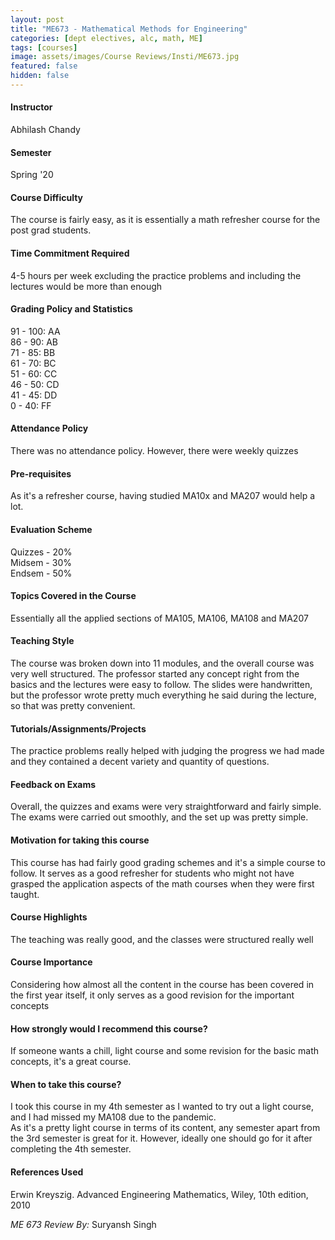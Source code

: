 ```yaml
---
layout: post
title: "ME673 - Mathematical Methods for Engineering"
categories: [dept electives, alc, math, ME]
tags: [courses]
image: assets/images/Course Reviews/Insti/ME673.jpg
featured: false
hidden: false
---
```


#### Instructor
Abhilash Chandy

#### Semester
Spring '20

#### Course Difficulty
The course is fairly easy, as it is essentially a math refresher course for the post grad students.

#### Time Commitment Required
4-5 hours per week excluding the practice problems and including the lectures would be more than enough

#### Grading Policy and Statistics
91 - 100: AA   
86 - 90: AB    
71 - 85: BB    
61 - 70: BC  
51 - 60: CC  
46 - 50: CD  
41 - 45: DD  
0 - 40: FF

#### Attendance Policy
There was no attendance policy. However, there were weekly quizzes

#### Pre-requisites
As it's a refresher course, having studied MA10x and MA207 would help a lot.

#### Evaluation Scheme
Quizzes - 20%  
Midsem - 30%  
Endsem - 50%

#### Topics Covered in the Course
Essentially all the applied sections of MA105, MA106, MA108 and MA207

#### Teaching Style
The course was broken down into 11 modules, and the overall course was very well structured. The professor started any concept right from the basics and the lectures were easy to follow. The slides were handwritten, but the professor wrote pretty much everything he said during the lecture, so that was pretty convenient.

#### Tutorials/Assignments/Projects
The practice problems really helped with judging the progress we had made and they contained a decent variety and quantity of questions.

#### Feedback on Exams
Overall, the quizzes and exams were very straightforward and fairly simple. The exams were carried out smoothly, and the set up was pretty simple.

#### Motivation for taking this course
This course has had fairly good grading schemes and it's a simple course to follow. It serves as a good refresher for students who might not have grasped the application aspects of the math courses when they were first taught.

#### Course Highlights
The teaching was really good, and the classes were structured really well

#### Course Importance
Considering how almost all the content in the course has been covered in the first year itself, it only serves as a good revision for the important concepts

#### How strongly would I recommend this course?
If someone wants a chill, light course and some revision for the basic math concepts, it's a great course.

#### When to take this course?
I took this course in my 4th semester as I wanted to try out a light course, and I had missed my MA108 due to the pandemic.   
As it's a pretty light course in terms of its content, any semester apart from the 3rd semester is great for it. However, ideally one should go for it after completing the 4th semester.

#### References Used
Erwin Kreyszig. Advanced Engineering Mathematics, Wiley, 10th edition, 2010

*ME 673 Review By:* Suryansh Singh
